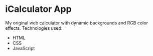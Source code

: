 # iCalculator App

My original web calculator with dynamic backgrounds and RGB color effects. Technologies used:
* HTML
* CSS
* JavaScript
